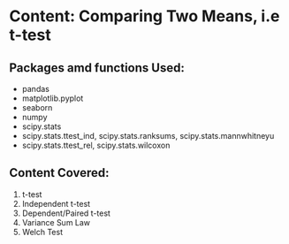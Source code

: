 Content: Comparing Two Means, i.e t-test
================

## **Packages amd functions Used:**

  - pandas
  - matplotlib.pyplot
  - seaborn
  - numpy
  - scipy.stats
  - scipy.stats.ttest_ind, scipy.stats.ranksums, scipy.stats.mannwhitneyu
  - scipy.stats.ttest_rel, scipy.stats.wilcoxon

## **Content Covered:**
1.  t-test
2.  Independent t-test
3.  Dependent/Paired t-test
4.  Variance Sum Law
5.  Welch Test

